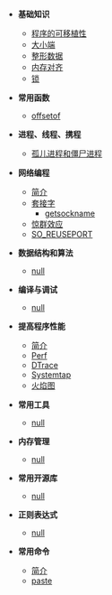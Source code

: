 - **基础知识**

  - [程序的可移植性](linux_c_programming/base/portable.md)
  - [大小端](linux_c_programming/base/endian.md)
  - [整形数据](linux_c_programming/base/integer_range.md)
  - [内存对齐](linux_c_programming/base/memory_alignment.md)
  - [锁](linux_c_programming/base/lock.md)

  
- **常用函数**
  - [offsetof](linux_c_programming/functions/offsetof.md)

- **进程、线程、携程**
  - [孤儿进程和僵尸进程](linux_c_programming/process/zombie.md)

- **网络编程**
  - [简介](linux_c_programming/network/)
  - [套接字](linux_c_programming/network/socket/)
    - [getsockname](linux_c_programming/network/socket/getsockname.md)
  - [惊群效应](linux_c_programming/network/thundering_herd.md)
  - [SO_REUSEPORT](linux_c_programming/network/reuseport.md)

- **数据结构和算法**
  - [null](linux_c_programming/algorithm/)

- **编译与调试**
  - [null](linux_c_programming/debug/)

- **提高程序性能**
  - [简介](linux_c_programming/performance/README.md)
  - [Perf](linux_c_programming/performance/perf.md)
  - [DTrace](linux_c_programming/performance/dtrace.md)
  - [Systemtap](linux_c_programming/performance/systemtap.md)
  - [火焰图](linux_c_programming/performance/FlameGraph.md)


- **常用工具**
  - [null](linux_c_programming/tools/)

- **内存管理**
  - [null](linux_c_programming/memory/)

- **常用开源库**
  - [null](linux_c_programming/libs/)

- **正则表达式**
  - [null](linux_c_programming/re/)

- **常用命令**
  - [简介](linux_c_programming/cmds/)
  - [paste](linux_c_programming/cmds/paste.md)
